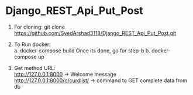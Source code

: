 # Django_REST_Api_Put_Post

1. For cloning: git clone https://github.com/SyedArshad3118/Django_REST_Api_Put_Post.git

2. To Run docker:	
      a. docker-compose build
			    Once its done, go for step-b
			b. docker-compose up
			
3. Get method URL:	
      http://127.0.0.1:8000   ->  Welcome message
      http://127.0.0.1:8000/c/curdlist/  ->  command to GET complete data from db
